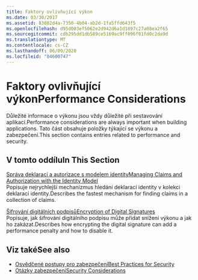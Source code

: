 ```yaml
---
title: Faktory ovlivňující výkon
ms.date: 03/30/2017
ms.assetid: 83082d4a-7350-4b04-ab2d-1fa5ffd643f5
ms.openlocfilehash: d95d003ef5062e2d942d6a1d1897c27a08ea2f65
ms.sourcegitcommit: cdb295dd1db589ce5169ac9ff096f01fd0c2da9d
ms.translationtype: MT
ms.contentlocale: cs-CZ
ms.lasthandoff: 06/09/2020
ms.locfileid: "84600747"
---
```

# <a name="performance-considerations"></a><span data-ttu-id="b0e57-102">Faktory ovlivňující výkon</span><span class="sxs-lookup"><span data-stu-id="b0e57-102">Performance Considerations</span></span>
<span data-ttu-id="b0e57-103">Důležité informace o výkonu jsou vždy důležité při sestavování aplikací.</span><span class="sxs-lookup"><span data-stu-id="b0e57-103">Performance considerations are always important when building applications.</span></span> <span data-ttu-id="b0e57-104">Tato část obsahuje položky týkající se výkonu a zabezpečení.</span><span class="sxs-lookup"><span data-stu-id="b0e57-104">This section contains entries related to performance and security.</span></span>  
  
## <a name="in-this-section"></a><span data-ttu-id="b0e57-105">V tomto oddílu</span><span class="sxs-lookup"><span data-stu-id="b0e57-105">In This Section</span></span>  
 [<span data-ttu-id="b0e57-106">Správa deklarací a autorizace s modelem identity</span><span class="sxs-lookup"><span data-stu-id="b0e57-106">Managing Claims and Authorization with the Identity Model</span></span>](managing-claims-and-authorization-with-the-identity-model.md)  
 <span data-ttu-id="b0e57-107">Popisuje nejrychlejší mechanizmus hledání deklarací identity v kolekci deklarací identity.</span><span class="sxs-lookup"><span data-stu-id="b0e57-107">Describes the fastest mechanism for finding claims in a collection of claims.</span></span>  
  
 [<span data-ttu-id="b0e57-108">Šifrování digitálních podpisů</span><span class="sxs-lookup"><span data-stu-id="b0e57-108">Encryption of Digital Signatures</span></span>](encryption-of-digital-signatures.md)  
 <span data-ttu-id="b0e57-109">Popisuje, jak šifrování digitálního podpisu může přidat snížení výkonu a jak ho zakázat.</span><span class="sxs-lookup"><span data-stu-id="b0e57-109">Describes how encrypting the digital signature can add a performance penalty and how to disable it.</span></span>  
  
## <a name="see-also"></a><span data-ttu-id="b0e57-110">Viz také</span><span class="sxs-lookup"><span data-stu-id="b0e57-110">See also</span></span>

- [<span data-ttu-id="b0e57-111">Osvědčené postupy pro zabezpečení</span><span class="sxs-lookup"><span data-stu-id="b0e57-111">Best Practices for Security</span></span>](best-practices-for-security-in-wcf.md)
- [<span data-ttu-id="b0e57-112">Otázky zabezpečení</span><span class="sxs-lookup"><span data-stu-id="b0e57-112">Security Considerations</span></span>](security-considerations-in-wcf.md)
